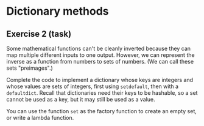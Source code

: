 # Dictionary methods

## Exercise 2 (task)

Some mathematical functions can't be cleanly inverted because they can map multiple different inputs to one output.
However, we can represent the inverse as a function from numbers to sets of numbers. (We can call these sets
"preimages".)

Complete the code to implement a dictionary whose keys are integers and whose values are sets of integers, first using
`setdefault`, then with a `defaultdict`. Recall that dictionaries need their keys to be hashable, so a set cannot be
used as a key, but it may still be used as a value.

You can use the function `set` as the factory function to create an empty set, or write a lambda function.
